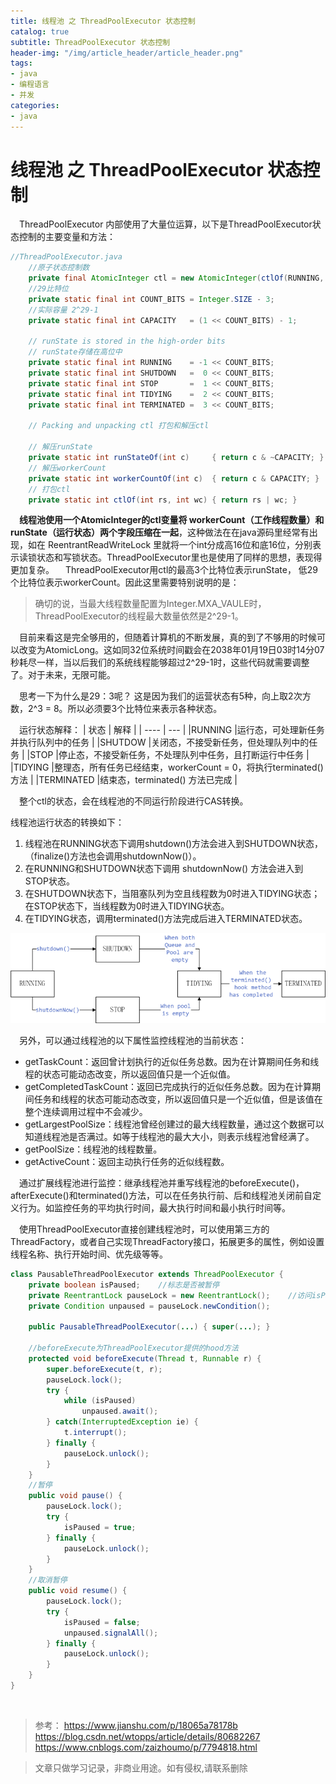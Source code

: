 ```yaml
---
title: 线程池 之 ThreadPoolExecutor 状态控制
catalog: true
subtitle: ThreadPoolExecutor 状态控制
header-img: "/img/article_header/article_header.png"
tags:
- java
- 编程语言
- 并发
categories:
- java
---
```



# 线程池 之 ThreadPoolExecutor 状态控制

&emsp;ThreadPoolExecutor 内部使用了大量位运算，以下是ThreadPoolExecutor状态控制的主要变量和方法：
```java
//ThreadPoolExecutor.java
    //原子状态控制数
    private final AtomicInteger ctl = new AtomicInteger(ctlOf(RUNNING, 0));
    //29比特位
    private static final int COUNT_BITS = Integer.SIZE - 3;
    //实际容量 2^29-1
    private static final int CAPACITY   = (1 << COUNT_BITS) - 1;

    // runState is stored in the high-order bits
    // runState存储在高位中
    private static final int RUNNING    = -1 << COUNT_BITS;
    private static final int SHUTDOWN   =  0 << COUNT_BITS;
    private static final int STOP       =  1 << COUNT_BITS;
    private static final int TIDYING    =  2 << COUNT_BITS;
    private static final int TERMINATED =  3 << COUNT_BITS;

    // Packing and unpacking ctl 打包和解压ctl

    // 解压runState
    private static int runStateOf(int c)     { return c & ~CAPACITY; }
    // 解压workerCount
    private static int workerCountOf(int c)  { return c & CAPACITY; }
    // 打包ctl
    private static int ctlOf(int rs, int wc) { return rs | wc; }
```
&emsp;**线程池使用一个AtomicInteger的ctl变量将 workerCount（工作线程数量）和 runState（运行状态）两个字段压缩在一起**，这种做法在在java源码里经常有出现，如在 ReentrantReadWriteLock 里就将一个int分成高16位和底16位，分别表示读锁状态和写锁状态。ThreadPoolExecutor里也是使用了同样的思想，表现得更加复杂。
&emsp;ThreadPoolExecutor用ctl的最高3个比特位表示runState， 低29个比特位表示workerCount。因此这里需要特别说明的是：
> 确切的说，当最大线程数量配置为Integer.MXA_VAULE时，ThreadPoolExecutor的线程最大数量依然是2^29-1。

&emsp;目前来看这是完全够用的，但随着计算机的不断发展，真的到了不够用的时候可以改变为AtomicLong。这如同32位系统时间戳会在2038年01月19日03时14分07秒耗尽一样，当以后我们的系统线程能够超过2^29-1时，这些代码就需要调整了。对于未来，无限可能。

&emsp;思考一下为什么是29：3呢？
这是因为我们的运营状态有5种，向上取2次方数，2^3 = 8。所以必须要3个比特位来表示各种状态。

&emsp;运行状态解释：
| 状态 | 解释 |
| ---- | --- | 
|RUNNING |运行态，可处理新任务并执行队列中的任务 |
|SHUTDOW |关闭态，不接受新任务，但处理队列中的任务 |
|STOP |停止态，不接受新任务，不处理队列中任务，且打断运行中任务 |
|TIDYING |整理态，所有任务已经结束，workerCount = 0，将执行terminated()方法 |
|TERMINATED |结束态，terminated() 方法已完成 |

&emsp;整个ctl的状态，会在线程池的不同运行阶段进行CAS转换。

线程池运行状态的转换如下：
1. 线程池在RUNNING状态下调用shutdown()方法会进入到SHUTDOWN状态，（finalize()方法也会调用shutdownNow()）。
2. 在RUNNING和SHUTDOWN状态下调用 shutdownNow() 方法会进入到STOP状态。
3. 在SHUTDOWN状态下，当阻塞队列为空且线程数为0时进入TIDYING状态；在STOP状态下，当线程数为0时进入TIDYING状态。
4. 在TIDYING状态，调用terminated()方法完成后进入TERMINATED状态。

![staus](https://github.com/JP6907/Pic/blob/master/java/threadpoolexecutor-status.png?raw=true)

&emsp;另外，可以通过线程池的以下属性监控线程池的当前状态：

- getTaskCount：返回曾计划执行的近似任务总数。因为在计算期间任务和线程的状态可能动态改变，所以返回值只是一个近似值。
- getCompletedTaskCount：返回已完成执行的近似任务总数。因为在计算期间任务和线程的状态可能动态改变，所以返回值只是一个近似值，但是该值在整个连续调用过程中不会减少。
- getLargestPoolSize：线程池曾经创建过的最大线程数量，通过这个数据可以知道线程池是否满过。如等于线程池的最大大小，则表示线程池曾经满了。
- getPoolSize：线程池的线程数量。
- getActiveCount：返回主动执行任务的近似线程数。

&emsp;通过扩展线程池进行监控：继承线程池并重写线程池的beforeExecute()，afterExecute()和terminated()方法，可以在任务执行前、后和线程池关闭前自定义行为。如监控任务的平均执行时间，最大执行时间和最小执行时间等。

&emsp;使用ThreadPoolExecutor直接创建线程池时，可以使用第三方的ThreadFactory，或者自己实现ThreadFactory接口，拓展更多的属性，例如设置线程名称、执行开始时间、优先级等等。

```java
class PausableThreadPoolExecutor extends ThreadPoolExecutor {
    private boolean isPaused;    //标志是否被暂停
    private ReentrantLock pauseLock = new ReentrantLock();    //访问isPaused时需要加锁，保证线程安全
    private Condition unpaused = pauseLock.newCondition();

    public PausableThreadPoolExecutor(...) { super(...); }
    
    //beforeExecute为ThreadPoolExecutor提供的hood方法
    protected void beforeExecute(Thread t, Runnable r) {
        super.beforeExecute(t, r);
        pauseLock.lock();
        try {
            while (isPaused) 
                unpaused.await();
        } catch(InterruptedException ie) {
            t.interrupt();
        } finally {
            pauseLock.unlock();
        }
    }
    //暂停
    public void pause() {
        pauseLock.lock();
        try {
            isPaused = true;
        } finally {
            pauseLock.unlock();
        }
    }
    //取消暂停
    public void resume() {
        pauseLock.lock();
        try {
            isPaused = false;
            unpaused.signalAll();
        } finally {
            pauseLock.unlock();
        }
    }
}
```


&nbsp;
&nbsp;
> 参考：
https://www.jianshu.com/p/18065a78178b 
https://blog.csdn.net/wtopps/article/details/80682267
https://www.cnblogs.com/zaizhoumo/p/7794818.html

> 文章只做学习记录，非商业用途。如有侵权,请联系删除